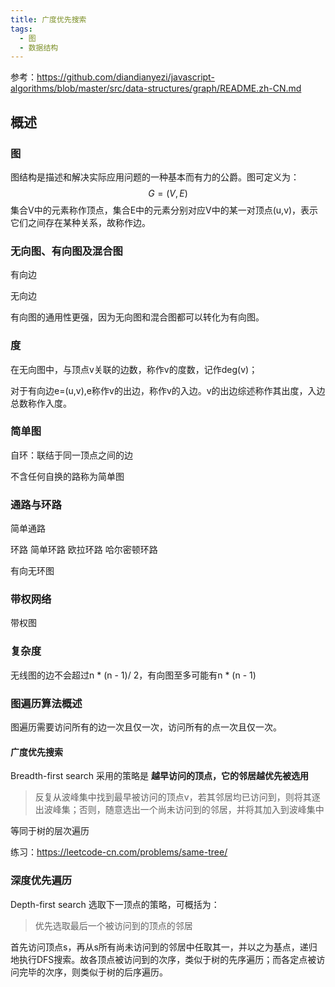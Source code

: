 ```yaml
---
title: 广度优先搜索
tags: 
  - 图
  - 数据结构
---
```


参考：https://github.com/diandianyezi/javascript-algorithms/blob/master/src/data-structures/graph/README.zh-CN.md

## 概述

### 图

图结构是描述和解决实际应用问题的一种基本而有力的公爵。图可定义为：
$$
G= (V, E)
$$
集合V中的元素称作顶点，集合E中的元素分别对应V中的某一对顶点(u,v)，表示它们之间存在某种关系，故称作边。

### 无向图、有向图及混合图

有向边

无向边

有向图的通用性更强，因为无向图和混合图都可以转化为有向图。

### 度

在无向图中，与顶点v关联的边数，称作v的度数，记作deg(v)；

对于有向边e=(u,v),e称作v的出边，称作v的入边。v的出边综述称作其出度，入边总数称作入度。

### 简单图

自环：联结于同一顶点之间的边

不含任何自换的路称为简单图

### 通路与环路

简单通路

环路 简单环路 欧拉环路 哈尔密顿环路

有向无环图

### 带权网络

带权图

### 复杂度

无线图的边不会超过n * (n - 1)/ 2，有向图至多可能有n * (n - 1)

### 图遍历算法概述

图遍历需要访问所有的边一次且仅一次，访问所有的点一次且仅一次。

#### 广度优先搜索

Breadth-first search 采用的策略是 **越早访问的顶点，它的邻居越优先被选用**

> 反复从波峰集中找到最早被访问的顶点v，若其邻居均已访问到，则将其逐出波峰集；否则，随意选出一个尚未访问到的邻居，并将其加入到波峰集中

等同于树的层次遍历

练习：https://leetcode-cn.com/problems/same-tree/

### 深度优先遍历

Depth-first search 选取下一顶点的策略，可概括为：

> 优先选取最后一个被访问到的顶点的邻居

首先访问顶点s，再从s所有尚未访问到的邻居中任取其一，并以之为基点，递归地执行DFS搜索。故各顶点被访问到的次序，类似于树的先序遍历；而各定点被访问完毕的次序，则类似于树的后序遍历。